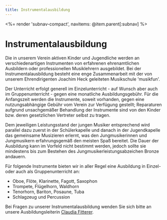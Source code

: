 ```yaml
---
title: Instrumentalausbildung
---
```


<%= render 'subnav-compact', navitems: @item.parent[:subnav] %>

Instrumentalausbildung
======================

Die in unserem Verein aktiven Kinder und Jugendliche werden an verschiedenartigen Instrumenten von erfahrenen ehrenamtlichen Ausbildern oder professionellen Musiklehrern ausgebildet. Bei der Instrumentalausbildung besteht eine enge Zusammenarbeit mit der von unserem Ehrendirigenten Joachim Heck geleiteten Musikschule 'musikfun'.

Der Unterricht erfolgt generell im Einzelunterricht - auf Wunsch aber auch im Gruppenunterricht - gegen eine monatliche Ausbildungsgebühr. Für die Anfangszeit werden die Instrumente, soweit vorhanden, gegen eine nutzungsabhängige Gebühr vom Verein zur Verfügung gestellt; Reparaturen aufgrund unsachgemäßer Behandlung der Instrumente sind von den Kinder bzw. deren gesetzlichen Vertreter selbst zu tragen.

Dem jeweiligen Leistungsstand der jungen Musiker entsprechend wird parallel dazu zuerst in der Schülerkapelle und danach in der Jugendkapelle das gemeinsame Musizieren erlernt, was den Jungmusikerinnen und Jungmusikern erfahrungsgemäß den meisten Spaß bereitet. Die Dauer der Ausbildung kann im Vorfeld nicht bestimmt werden, jedoch sollte sie mindestens bis zum Bestehen des Jungmusikerleistungsabzeichen Bronze andauern.

Für folgende Instrumente bieten wir in aller Regel eine Ausbildung in Einzel- oder auch als Gruppenunterricht an: 

 - Oboe, Flöte, Klarinette, Fagott, Saxophon
 - Trompete, Flügelhorn, Waldhorn 
 - Tenorhorn, Bariton, Posaune, Tuba
 - Schlagzeug und Percussion

Bei Fragen zu unserer Instrumentalausbildung wenden Sie sich bitte an unsere Ausbildungsleiterin [Claudia Fitterer](/kontakt/).
